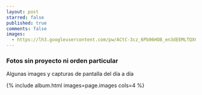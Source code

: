 ```yaml
---
layout: post
starred: false
published: true
comments: false
images:
  - https://lh3.googleusercontent.com/pw/ACtC-3cz_6Pb06HO8_en3dEEMLTQXCVY492noGoZU5kcSfAu3evM_Uk_Qo2WCyJkDmT84wHjiAJUXSECpj4udki2jpaUEiiekvaLmHYTPAd3CuUgh9ntQkzVlwEzmWE_Ur8rEGcQgvFAzW3Pifc3kz0JCS7F0w=w1337-h954-no?authuser=1
---
```


### Fotos sin proyecto ni orden particular

Algunas images y capturas de pantalla del día a día

{% include album.html images=page.images cols=4 %}
